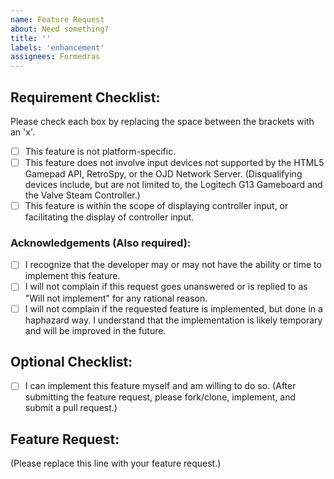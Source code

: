 ```yaml
---
name: Feature Request
about: Need something?
title: ''
labels: 'enhancement'
assignees: Formedras
---
```


## Requirement Checklist:
Please check each box by replacing the space between the brackets with an 'x'.
- [ ] This feature is not platform-specific.
- [ ] This feature does not involve input devices not supported by the HTML5 Gamepad API, RetroSpy, or the OJD Network Server. (Disqualifying devices include, but are not limited to, the Logitech G13 Gameboard and the Valve Steam Controller.)
- [ ] This feature is within the scope of displaying controller input, or facilitating the display of controller input.
### Acknowledgements (Also required):
- [ ] I recognize that the developer may or may not have the ability or time to implement this feature.
- [ ] I will not complain if this request goes unanswered or is replied to as "Will not implement" for any rational reason.
- [ ] I will not complain if the requested feature is implemented, but done in a haphazard way. I understand that the implementation is likely temporary and will be improved in the future.
## Optional Checklist:
- [ ] I can implement this feature myself and am willing to do so. (After submitting the feature request, please fork/clone, implement, and submit a pull request.)

## Feature Request:
(Please replace this line with your feature request.)
